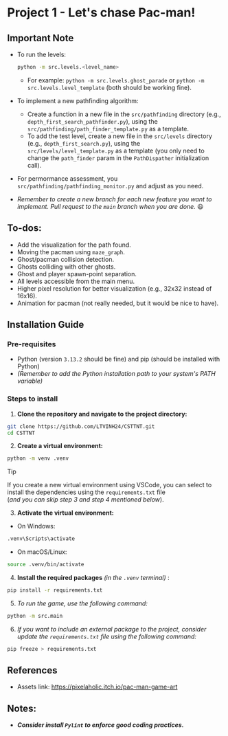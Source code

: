 # Project 1 - Let's chase Pac-man!

## Important Note

- To run the levels:

  ```bash
  python -m src.levels.<level_name>
  ```

  - For example: `python -m src.levels.ghost_parade` or `python -m src.levels.level_template` (both should be working fine).

- To implement a new pathfinding algorithm:

  - Create a function in a new file in the `src/pathfinding` directory (e.g., `depth_first_search_pathfinder.py`), using the `src/pathfinding/path_finder_template.py` as a template.
  - To add the test level, create a new file in the `src/levels` directory (e.g., `depth_first_search.py`), using the `src/levels/level_template.py` as a template (you only need to change the `path_finder` param in the `PathDispather` initialization call).

- For permormance assessment, you `src/pathfinding/pathfinding_monitor.py` and adjust as you need.

- _Remember to create a new branch for each new feature you want to implement. Pull request to the `main` branch when you are done._ :smiley:

## To-dos:

- Add the visualization for the path found.
- Moving the pacman using `maze_graph`.
- Ghost/pacman collision detection.
- Ghosts colliding with other ghosts.
- Ghost and player spawn-point separation.
- All levels accessible from the main menu.
- Higher pixel resolution for better visualization (e.g., 32x32 instead of 16x16).
- Animation for pacman (not really needed, but it would be nice to have).

## Installation Guide

### Pre-requisites

- Python (version `3.13.2` should be fine) and pip (should be installed with Python)
- _(Remember to add the Python installation path to your system's PATH variable)_

### Steps to install

1. **Clone the repository and navigate to the project directory:**

```bash
git clone https://github.com/LTVINH24/CSTTNT.git
cd CSTTNT
```

2. **Create a virtual environment:**

```bash
python -m venv .venv
```

> [!Tip]
> If you create a new virtual environment using VSCode, you can select to install the dependencies using the `requirements.txt` file\
> (_and you can skip step 3 and step 4 mentioned below_).

3. **Activate the virtual environment:**

- On Windows:

```bash
.venv\Scripts\activate
```

- On macOS/Linux:

```bash
source .venv/bin/activate
```

4. **Install the required packages** _(in the `.venv` terminal)_ :

```bash
pip install -r requirements.txt
```

5. _To run the game, use the following command:_

```bash
python -m src.main
```

6. _If you want to include an external package to the project, consider update the `requirements.txt` file using the following command:_

```bash
pip freeze > requirements.txt
```

## References

- Assets link: https://pixelaholic.itch.io/pac-man-game-art

## Notes:

- **_Consider install `Pylint` to enforce good coding practices._**
